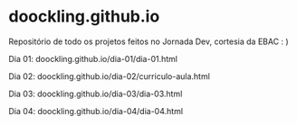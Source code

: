# doockling.github.io
Repositório de todo os projetos feitos no Jornada Dev, cortesia da EBAC : )

Dia 01: doockling.github.io/dia-01/dia-01.html

Dia 02: doockling.github.io/dia-02/curriculo-aula.html

Dia 03: doockling.github.io/dia-03/dia-03.html

Dia 04: doockling.github.io/dia-04/dia-04.html
